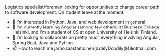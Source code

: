 Logistics specialist/foreman looking for opportunities to change career path to software development. On student leave at the moment.

- 👀 I’m interested in Python, Java, and web development in general.
- 🌱 I’m currently learning Angular (among few others) at Business College Helsinki, and I'm a student of CS at open University of Helsinki Finland.
- 💞️ I’m looking to collaborate on pretty much everything involving Angular, Spring Boot, Java and Python.
- 📫 How to reach me jarno.saastamoinen(didelyDoodily(&))hotmail.com

<!---
SJarno/SJarno is a ✨ special ✨ repository because its `README.md` (this file) appears on your GitHub profile.
You can click the Preview link to take a look at your changes.
--->
